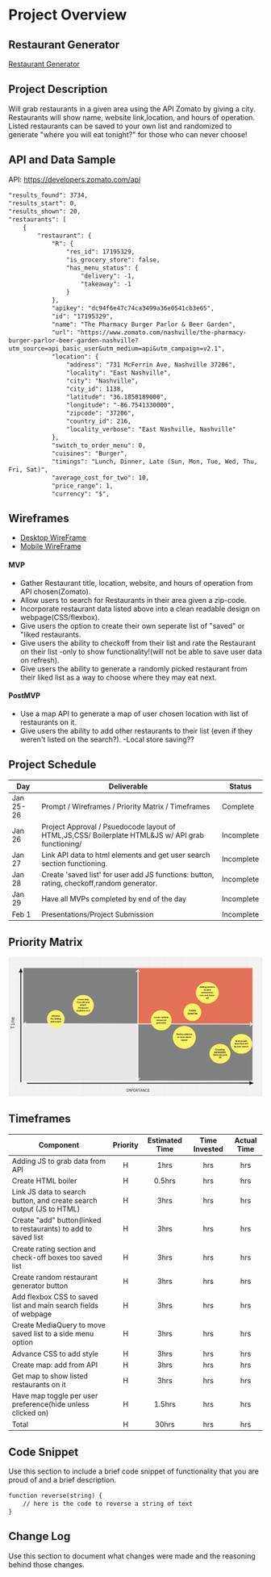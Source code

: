 # Project Overview

## Restaurant Generator

[Restaurant Generator](https://github.com/ghudachek/Restaurant-Generator)

## Project Description

Will grab restaurants in a given area using the API Zomato by giving a city. Restaurants will show name, website link,location, and hours of operation. Listed restaurants can be saved to your own list and randomized to generate "where you will eat tonight?" for those who can never choose!

## API and Data Sample

API: https://developers.zomato.com/api

    "results_found": 3734,
    "results_start": 0,
    "results_shown": 20,
    "restaurants": [
        {
            "restaurant": {
                "R": {
                    "res_id": 17195329,
                    "is_grocery_store": false,
                    "has_menu_status": {
                        "delivery": -1,
                        "takeaway": -1
                    }
                },
                "apikey": "dc94f6e47c74ca3499a36e0541cb3e65",
                "id": "17195329",
                "name": "The Pharmacy Burger Parlor & Beer Garden",
                "url": "https://www.zomato.com/nashville/the-pharmacy-burger-parlor-beer-garden-nashville?utm_source=api_basic_user&utm_medium=api&utm_campaign=v2.1",
                "location": {
                    "address": "731 McFerrin Ave, Nashville 37206",
                    "locality": "East Nashville",
                    "city": "Nashville",
                    "city_id": 1138,
                    "latitude": "36.1850189000",
                    "longitude": "-86.7541330000",
                    "zipcode": "37206",
                    "country_id": 216,
                    "locality_verbose": "East Nashville, Nashville"
                },
                "switch_to_order_menu": 0,
                "cuisines": "Burger",
                "timings": "Lunch, Dinner, Late (Sun, Mon, Tue, Wed, Thu, Fri, Sat)",
                "average_cost_for_two": 10,
                "price_range": 1,
                "currency": "$",
## Wireframes

* [Desktop WireFrame](https://whimsical.com/restaurant-generator-site-Vo44rwy9KRcjKoviKp8tXA)
* [Mobile WireFrame](https://whimsical.com/smartphone-restaurant-generator-layout-CJPYpwyYah4d8dX58aL7aG)

#### MVP 

- Gather Restaurant title, location, website, and hours of operation from API chosen(Zomato).
- Allow users to search for Restaurants in their area given a zip-code.
- Incorporate restaurant data listed above into a clean readable design on webpage(CSS/flexbox).
- Give users the option to create their own seperate list of "saved" or "liked restaurants.
- Give users the ability to checkoff from their list and rate the Restaurant on their list -only to show functionality!(will not be able to save user data on refresh).
- Give users the ability to generate a randomly picked restaurant from their liked list as a way to choose where they may eat next.

#### PostMVP  
- Use a map API to generate a map of user chosen location with list of restaurants on it.
- Give users the ability to add other restaurants to their list (even if they weren't listed on the search?).
-Local store saving??
## Project Schedule

|  Day | Deliverable | Status
|---|---| ---|
|Jan 25-26| Prompt / Wireframes / Priority Matrix / Timeframes | Complete
|Jan 26| Project Approval / Psuedocode layout of HTML,JS,CSS/ Boilerplate HTML&JS w/ API grab functioning/| Incomplete
|Jan 27| Link API data to html elements and get user search section functioning. | Incomplete
|Jan 28| Create 'saved list' for user add JS functions: button, rating, checkoff,random generator. | Incomplete
|Jan 29| Have all MVPs completed by end of the day | Incomplete
|Feb 1| Presentations/Project Submission | Incomplete

## Priority Matrix

 ![Priority Matrix](https://github.com/ghudachek/Restaurant-Generator/blob/main/Priority%20Matrix.png)

## Timeframes

| Component | Priority | Estimated Time | Time Invested | Actual Time |
| --- | :---: |  :---: | :---: | :---: |
| Adding JS to grab data from API | H | 1hrs| hrs | hrs |
| Create HTML boiler| H | 0.5hrs| hrs | hrs |
| Link JS data to search button, and create search output (JS to HTML) | H | 3hrs| hrs | hrs |
| Create "add" button(linked to restaurants) to  add to saved list | H | 3hrs| hrs | hrs |
| Create rating section and check-off boxes too saved list| H | 3hrs| hrs | hrs |
| Create random restaurant generator button | H | 3hrs| hrs | hrs |
| Add flexbox CSS to saved list and main search fields of webpage | H | 3hrs| hrs | hrs |
| Create MediaQuery to move saved list to a side menu option | H | 3hrs| hrs | hrs |
| Advance CSS to add style | H | 3hrs| hrs | hrs |
| Create map: add from API| H | 3hrs| hrs | hrs |
| Get map to show listed restaurants on it | H | 3hrs| hrs | hrs |
| Have map toggle per user preference(hide unless clicked on) | H | 1.5hrs| hrs | hrs |
| Total | H | 30hrs| hrs | hrs |

## Code Snippet

Use this section to include a brief code snippet of functionality that you are proud of and a brief description.  

```
function reverse(string) {
	// here is the code to reverse a string of text
}
```

## Change Log
 Use this section to document what changes were made and the reasoning behind those changes.  
